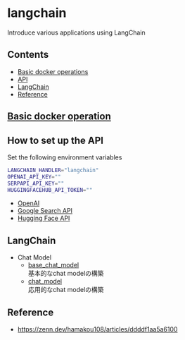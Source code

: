 # langchain
Introduce various applications using LangChain

## Contents
* [Basic docker operations](#basic-docker-operations)
* [API](#api)
* [LangChain](#langchain)
* [Reference](#reference) 


## [Basic docker operation](https://github.com/fuyu-quant/dockerfile-for-data-scientists)

## How to set up the API
Set the following environment variables
```bash
LANGCHAIN_HANDLER="langchain"
OPENAI_API_KEY=""
SERPAPI_API_KEY=""
HUGGINGFACEHUB_API_TOKEN=""

```

* [OpenAI](https://platform.openai.com/account/api-keys)
* [Google Search API](https://serpapi.com/dashboard)
* [Hugging Face API](https://huggingface.co/settings/tokens)


## LangChain
* Chat Model
    * [base_chat_model](https://github.com/fuyu-quant/langchain/blob/main/examples/base_chat_model.ipynb)  
    基本的なchat modelの構築
    * [chat_model](https://github.com/fuyu-quant/langchain/blob/main/examples/chat_model.ipynb)  
    応用的なchat modelの構築


## Reference
* https://zenn.dev/hamakou108/articles/ddddf1aa5a6100